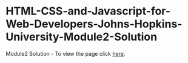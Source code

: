 # HTML-CSS-and-Javascript-for-Web-Developers-Johns-Hopkins-University-Module2-Solution
Module2 Solution - To view the page click [here](https://scarletcoder7.github.io/HTML-CSS-and-Javascript-for-Web-Developers-Johns-Hopkins-University-Module2-Solution/).
